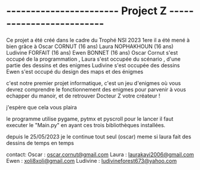# ----------------------- Project Z ------------------------- #
Ce projet a été créé dans le cadre du Trophé NSI 2023 1ere
il a été mené à bien grâce à 	Oscar CORNUT (16 ans) 
				Laura NOPHAKHOUN (16 ans)
				Ludivine FORFAIT (16 ans)
				Ewen BONNET (16 ans)
Oscar Cornut s'est occupé de la programmation ,
Laura s'est occupée du scénario , d'une partie des dessins et des enigmes
Ludivine s'est occupée des dessins
Ewen s'est occupé du design des maps et des énigmes

c'est notre premier projet informatique, c'est un jeu d'enigmes où vous devrez comprendre le fonctionnement des enigmes pour parvenir à vous echapper du manoir, et de retrouver Docteur Z votre créateur !

j'espère que cela vous plaira

le programme utilise pygame, pytmx et pyscroll
pour le lancer il faut executer le "Main.py" en ayant ces trois bibliothèques installées.

depuis le 25/05/2023 je le continue tout seul (oscar) meme si laura fait des dessins de temps en temps

contact: 
Oscar : 
oscar.cornut@gmail.com
Laura : 
laurakayi2006@gmail.com
Ewen :
xoli8xoli@gmail.com
Ludivine :
ludivineforest673@yahoo.com
